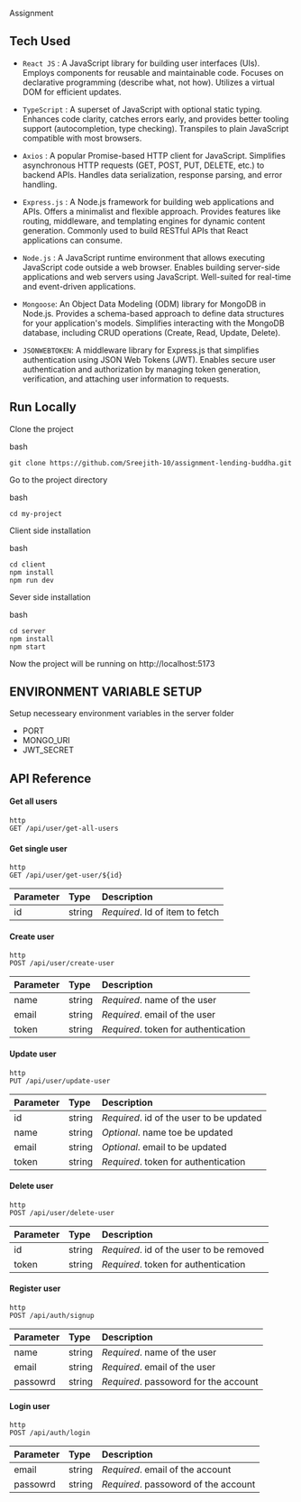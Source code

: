 Assignment

## Tech Used

- `React JS` : A JavaScript library for building user interfaces (UIs).
  Employs components for reusable and maintainable code.
  Focuses on declarative programming (describe what, not how).
  Utilizes a virtual DOM for efficient updates.

- `TypeScript` : A superset of JavaScript with optional static typing.
  Enhances code clarity, catches errors early, and provides better tooling support (autocompletion, type checking).
  Transpiles to plain JavaScript compatible with most browsers.

- `Axios` : A popular Promise-based HTTP client for JavaScript.
  Simplifies asynchronous HTTP requests (GET, POST, PUT, DELETE, etc.) to backend APIs.
  Handles data serialization, response parsing, and error handling.
- `Express.js` :
  A Node.js framework for building web applications and APIs.
  Offers a minimalist and flexible approach.
  Provides features like routing, middleware, and templating engines for dynamic content generation.
  Commonly used to build RESTful APIs that React applications can consume.
- `Node.js` :
  A JavaScript runtime environment that allows executing JavaScript code outside a web browser.
  Enables building server-side applications and web servers using JavaScript.
  Well-suited for real-time and event-driven applications.
- `Mongoose`:
  An Object Data Modeling (ODM) library for MongoDB in Node.js.
  Provides a schema-based approach to define data structures for your application's models.
  Simplifies interacting with the MongoDB database, including CRUD operations (Create, Read, Update, Delete).
- `JSONWEBTOKEN`:
  A middleware library for Express.js that simplifies authentication using JSON Web Tokens (JWT).
  Enables secure user authentication and authorization by managing token generation, verification, and attaching user information to requests.


## Run Locally

Clone the project

bash

```
git clone https://github.com/Sreejith-10/assignment-lending-buddha.git
```

Go to the project directory

bash

```
cd my-project
```

Client side installation

bash

```
cd client
npm install
npm run dev
```

Sever side installation

bash

```
cd server
npm install
npm start
```

Now the project will be running on http://localhost:5173

## ENVIRONMENT VARIABLE SETUP

Setup necesseary environment variables in the server folder

- PORT
- MONGO_URI
- JWT_SECRET

## API Reference

#### Get all users

```
http
GET /api/user/get-all-users
```

#### Get single user

```
http
GET /api/user/get-user/${id}
```

| Parameter | Type   | Description                     |
| :-------- | :----- | :------------------------------ |
| id        | string | _Required_. Id of item to fetch |

#### Create user

```
http
POST /api/user/create-user
```

| Parameter | Type   | Description                          |
| :-------- | :----- | :----------------------------------- |
| name      | string | _Required_. name of the user         |
| email     | string | _Required_. email of the user        |
| token     | string | _Required_. token for authentication |

#### Update user

```
http
PUT /api/user/update-user
```

| Parameter | Type   | Description                              |
| :-------- | :----- | :--------------------------------------- |
| id        | string | _Required_. id of the user to be updated |
| name      | string | _Optional_. name toe be updated          |
| email     | string | _Optional_. email to be updated          |
| token     | string | _Required_. token for authentication     |

#### Delete user

```
http
POST /api/user/delete-user
```

| Parameter | Type   | Description                              |
| :-------- | :----- | :--------------------------------------- |
| id        | string | _Required_. id of the user to be removed |
| token     | string | _Required_. token for authentication     |

#### Register user

```
http
POST /api/auth/signup
```

| Parameter | Type   | Description                           |
| :-------- | :----- | :------------------------------------ |
| name      | string | _Required_. name of the user          |
| email     | string | _Required_. email of the user         |
| passowrd  | string | _Required_. passoword for the account |

#### Login user

```
http
POST /api/auth/login
```

| Parameter | Type   | Description                          |
| :-------- | :----- | :----------------------------------- |
| email     | string | _Required_. email of the account     |
| passowrd  | string | _Required_. passoword of the account |
